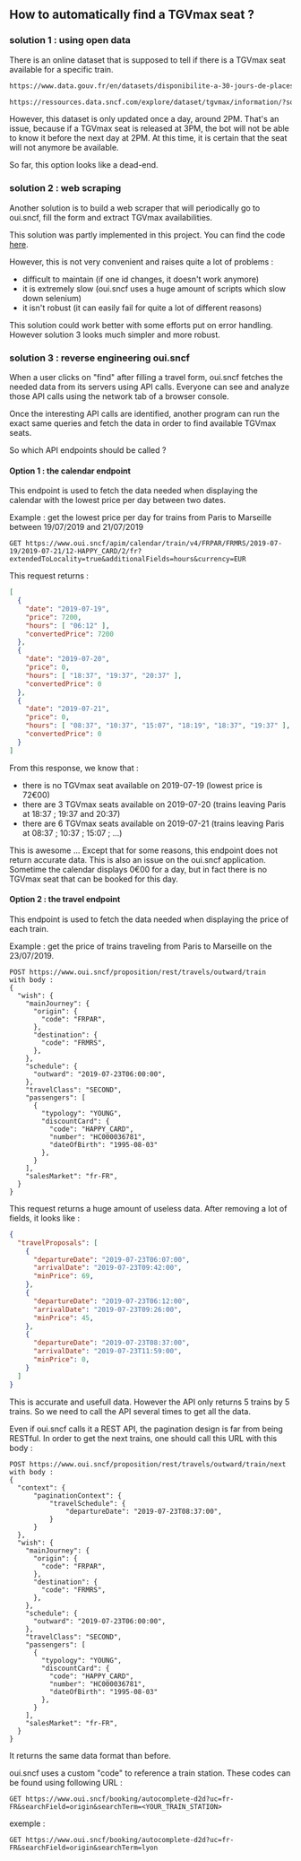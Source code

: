 ## How to automatically find a TGVmax seat ?

### solution 1 : using open data
There is an online dataset that is supposed to tell if there is a TGVmax seat available for a specific train.

```bash
https://www.data.gouv.fr/en/datasets/disponibilite-a-30-jours-de-places-tgvmax-ouvertes-a-la-reservation/

https://ressources.data.sncf.com/explore/dataset/tgvmax/information/?sort=date
```

However, this dataset is only updated once a day, around 2PM. That's an issue, because if a TGVmax seat is released at 3PM, the bot will not be able to know it before the next day at 2PM. At this time, it is certain that the seat will not anymore be available.

So far, this option looks like a dead-end.

### solution 2 : web scraping
Another solution is to build a web scraper that will periodically go to oui.sncf, fill the form and extract TGVmax availabilities.

This solution was partly implemented in this project. You can find the code [here](https://github.com/benoitdemaegdt/TGVmax/releases/tag/0.1.0).

However, this is not very convenient and raises quite a lot of problems :
- difficult to maintain (if one id changes, it doesn't work anymore)
- it is extremely slow (oui.sncf uses a huge amount of scripts which slow down selenium)
- it isn't robust (it can easily fail for quite a lot of different reasons)

This solution could work better with some efforts put on error handling. However solution 3 looks much simpler and more robust.

### solution 3 : reverse engineering oui.sncf
When a user clicks on "find" after filling a travel form, oui.sncf fetches the needed data from its servers using API calls.
Everyone can see and analyze those API calls using the network tab of a browser console.

Once the interesting API calls are identified, another program can run the exact same queries and fetch the data in order to find available TGVmax seats.

So which API endpoints should be called ?

#### Option 1 : the calendar endpoint

This endpoint is used to fetch the data needed when displaying the calendar with the lowest price per day between two dates.

Example : get the lowest price per day for trains from Paris to Marseille between 19/07/2019 and 21/07/2019
```
GET https://www.oui.sncf/apim/calendar/train/v4/FRPAR/FRMRS/2019-07-19/2019-07-21/12-HAPPY_CARD/2/fr?extendedToLocality=true&additionalFields=hours&currency=EUR
```

This request returns :
```json
[
  {
    "date": "2019-07-19",
    "price": 7200,
    "hours": [ "06:12" ],
    "convertedPrice": 7200
  },
  {
    "date": "2019-07-20",
    "price": 0,
    "hours": [ "18:37", "19:37", "20:37" ],
    "convertedPrice": 0
  },
  {
    "date": "2019-07-21",
    "price": 0,
    "hours": [ "08:37", "10:37", "15:07", "18:19", "18:37", "19:37" ],
    "convertedPrice": 0
  }
]
```
From this response, we know that :
- there is no TGVmax seat available on 2019-07-19 (lowest price is 72€00)
- there are 3 TGVmax seats available on 2019-07-20 (trains leaving Paris at 18:37 ; 19:37 and 20:37)
- there are 6 TGVmax seats available on 2019-07-21 (trains leaving Paris at 08:37 ; 10:37 ; 15:07 ; ...)

This is awesome ... Except that for some reasons, this endpoint does not return accurate data. This is also an issue on the oui.sncf application. Sometime the calendar displays 0€00 for a day, but in fact there is no TGVmax seat that can be booked for this day.

#### Option 2 : the travel endpoint

This endpoint is used to fetch the data needed when displaying the price of each train.

Example : get the price of trains traveling from Paris to Marseille on the 23/07/2019.

```
POST https://www.oui.sncf/proposition/rest/travels/outward/train
with body :
{
  "wish": {
    "mainJourney": {
      "origin": {
        "code": "FRPAR",
      },
      "destination": {
        "code": "FRMRS",
      },
    },
    "schedule": {
      "outward": "2019-07-23T06:00:00",
    },
    "travelClass": "SECOND",
    "passengers": [
      {
        "typology": "YOUNG",
        "discountCard": {
          "code": "HAPPY_CARD",
          "number": "HC000036781",
          "dateOfBirth": "1995-08-03"
        },
      }
    ],
    "salesMarket": "fr-FR",
  }
}
```

This request returns a huge amount of useless data. After removing a lot of fields, it looks like :
```json
{
  "travelProposals": [
    {
      "departureDate": "2019-07-23T06:07:00",
      "arrivalDate": "2019-07-23T09:42:00",
      "minPrice": 69,
    },
    {
      "departureDate": "2019-07-23T06:12:00",
      "arrivalDate": "2019-07-23T09:26:00",
      "minPrice": 45,
    },
    {
      "departureDate": "2019-07-23T08:37:00",
      "arrivalDate": "2019-07-23T11:59:00",
      "minPrice": 0,
    }
  ]
}
```

This is accurate and usefull data. However the API only returns 5 trains by 5 trains. So we need to call the API several times to get all the data.

Even if oui.sncf calls it a REST API, the pagination design is far from being RESTful. In order to get the next trains, one should call this URL with this body :

```
POST https://www.oui.sncf/proposition/rest/travels/outward/train/next
with body :
{
  "context": {
      "paginationContext": {
          "travelSchedule": {
              "departureDate": "2019-07-23T08:37:00",
          }
      }
  },
  "wish": {
    "mainJourney": {
      "origin": {
        "code": "FRPAR",
      },
      "destination": {
        "code": "FRMRS",
      },
    },
    "schedule": {
      "outward": "2019-07-23T06:00:00",
    },
    "travelClass": "SECOND",
    "passengers": [
      {
        "typology": "YOUNG",
        "discountCard": {
          "code": "HAPPY_CARD",
          "number": "HC000036781",
          "dateOfBirth": "1995-08-03"
        },
      }
    ],
    "salesMarket": "fr-FR",
  }
}
```

It returns the same data format than before.

oui.sncf uses a custom "code" to reference a train station.
These codes can be found using following URL :

```
GET https://www.oui.sncf/booking/autocomplete-d2d?uc=fr-FR&searchField=origin&searchTerm=<YOUR_TRAIN_STATION>
```

exemple :
```
GET https://www.oui.sncf/booking/autocomplete-d2d?uc=fr-FR&searchField=origin&searchTerm=lyon
```